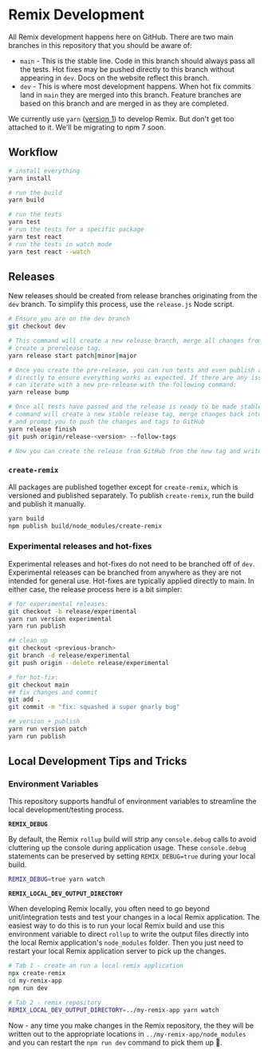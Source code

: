# Remix Development

All Remix development happens here on GitHub. There are two main branches in this
repository that you should be aware of:

- `main` - This is the stable line. Code in this branch should always pass all
  the tests. Hot fixes may be pushed directly to this branch without appearing in
  `dev`. Docs on the website reflect this branch.
- `dev` - This is where most development happens. When hot fix commits land in
  `main` they are merged into this branch. Feature branches are based on this
  branch and are merged in as they are completed.

We currently use `yarn` ([version 1](https://classic.yarnpkg.com/lang/en/)) to
develop Remix. But don't get too attached to it. We'll be migrating to npm 7
soon.

## Workflow

```bash
# install everything
yarn install

# run the build
yarn build

# run the tests
yarn test
# run the tests for a specific package
yarn test react
# run the tests in watch mode
yarn test react --watch
```

## Releases

New releases should be created from release branches originating from the `dev`
branch. To simplify this process, use the `release.js` Node script.

```bash
# Ensure you are on the dev branch
git checkout dev

# This command will create a new release branch, merge all changes from main, and
# create a prerelease tag.
yarn release start patch|minor|major

# Once you create the pre-release, you can run tests and even publish a pre-release
# directly to ensure everything works as expected. If there are any issues, fix the bugs and commit directly to the pre-release branch. Once you're done working, you
# can iterate with a new pre-release with the following command:
yarn release bump

# Once all tests have passed and the release is ready to be made stable, the following
# command will create a new stable release tag, merge changes back into the dev branch,
# and prompt you to push the changes and tags to GitHub
yarn release finish
git push origin/release-<version> --follow-tags

# Now you can create the release from GitHub from the new tag and write release notes!
```

### `create-remix`

All packages are published together except for `create-remix`, which is
versioned and published separately. To publish `create-remix`, run the build and
publish it manually.

```bash
yarn build
npm publish build/node_modules/create-remix
```

### Experimental releases and hot-fixes

Experimental releases and hot-fixes do not need to be branched off of `dev`.
Experimental releases can be branched from anywhere as they are not intended for
general use. Hot-fixes are typically applied directly to main. In either case,
the release process here is a bit simpler:

```bash
# for experimental releases:
git checkout -b release/experimental
yarn run version experimental
yarn run publish

## clean up
git checkout <previous-branch>
git branch -d release/experimental
git push origin --delete release/experimental

# for hot-fix:
git checkout main
## fix changes and commit
git add .
git commit -m "fix: squashed a super gnarly bug"

## version + publish
yarn run version patch
yarn run publish
```

## Local Development Tips and Tricks

### Environment Variables

This repository supports handful of environment variables to streamline the local development/testing process.

**`REMIX_DEBUG`**

By default, the Remix `rollup` build will strip any `console.debug` calls to avoid cluttering up the console during application usage. These `console.debug` statements can be preserved by setting `REMIX_DEBUG=true` during your local build.

```sh
REMIX_DEBUG=true yarn watch
```

**`REMIX_LOCAL_DEV_OUTPUT_DIRECTORY`**

When developing Remix locally, you often need to go beyond unit/integration tests and test your changes in a local Remix application. The easiest way to do this is to run your local Remix build and use this environment variable to direct `rollup` to write the output files directly into the local Remix application's `node_modules` folder. Then you just need to restart your local Remix application server to pick up the changes.

```sh
# Tab 1 - create an run a local remix application
npx create-remix
cd my-remix-app
npm run dev

# Tab 2 - remix repository
REMIX_LOCAL_DEV_OUTPUT_DIRECTORY=../my-remix-app yarn watch
```

Now - any time you make changes in the Remix repository, the they will be written out to the appropriate locations in `../my-remix-app/node_modules` and you can restart the `npm run dev` command to pick them up 🎉.
